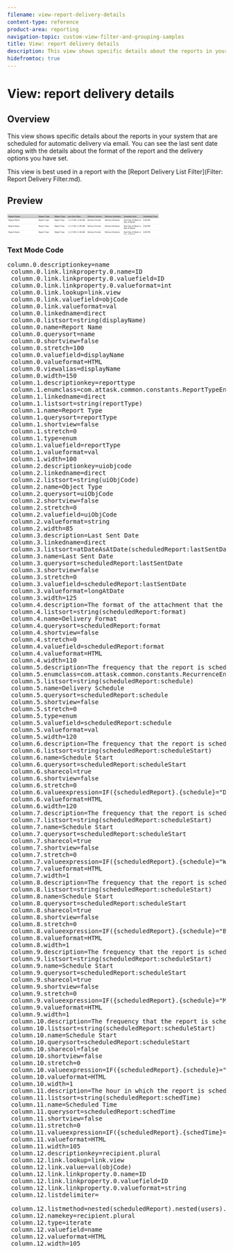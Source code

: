 ```yaml
---
filename: view-report-delivery-details
content-type: reference
product-area: reporting
navigation-topic: custom-view-filter-and-grouping-samples
title: View: report delivery details
description: This view shows specific details about the reports in your system that are scheduled for automatic delivery via email. You can see the last sent date along with the details about the format of the report and the delivery options you have set.
hidefromtoc: true
---
```


# View: report delivery details

## Overview

This view shows specific details about the reports in your system that are scheduled for automatic delivery via email. You can see the last sent date along with the details about the format of the report and the delivery options you have set.

This view is best used in a report with the [Report Delivery List Filter](Filter: Report Delivery Filter.md).

## Preview

![](assets/view--report-delivery-details-350x47.png)

### Text Mode Code

<pre>column.0.descriptionkey=name<br> column.0.link.linkproperty.0.name=ID<br> column.0.link.linkproperty.0.valuefield=ID<br> column.0.link.linkproperty.0.valueformat=int<br> column.0.link.lookup=link.view<br> column.0.link.valuefield=objCode<br> column.0.link.valueformat=val<br> column.0.linkedname=direct<br> column.0.listsort=string(displayName)<br> column.0.name=Report Name<br> column.0.querysort=name<br> column.0.shortview=false<br> column.0.stretch=100<br> column.0.valuefield=displayName<br> column.0.valueformat=HTML<br> column.0.viewalias=displayName<br> column.0.width=150<br> column.1.descriptionkey=reporttype<br> column.1.enumclass=com.attask.common.constants.ReportTypeEnum<br> column.1.linkedname=direct<br> column.1.listsort=string(reportType)<br> column.1.name=Report Type<br> column.1.querysort=reportType<br> column.1.shortview=false<br> column.1.stretch=0<br> column.1.type=enum<br> column.1.valuefield=reportType<br> column.1.valueformat=val<br> column.1.width=100<br> column.2.descriptionkey=uiobjcode<br> column.2.linkedname=direct<br> column.2.listsort=string(uiObjCode)<br> column.2.name=Object Type<br> column.2.querysort=uiObjCode<br> column.2.shortview=false<br> column.2.stretch=0<br> column.2.valuefield=uiObjCode<br> column.2.valueformat=string<br> column.2.width=85<br> column.3.description=Last Sent Date<br> column.3.linkedname=direct<br> column.3.listsort=atDateAsAtDate(scheduledReport:lastSentDate)<br> column.3.name=Last Sent Date<br> column.3.querysort=scheduledReport:lastSentDate<br> column.3.shortview=false<br> column.3.stretch=0<br> column.3.valuefield=scheduledReport:lastSentDate<br> column.3.valueformat=longAtDate<br> column.3.width=125<br> column.4.description=The format of the attachment that the report will be delivered in<br> column.4.listsort=string(scheduledReport:format)<br> column.4.name=Delivery Format<br> column.4.querysort=scheduledReport:format<br> column.4.shortview=false<br> column.4.stretch=0<br> column.4.valuefield=scheduledReport:format<br> column.4.valueformat=HTML<br> column.4.width=110<br> column.5.description=The frequency that the report is scheduled to be delivered<br> column.5.enumclass=com.attask.common.constants.RecurrenceEnum<br> column.5.listsort=string(scheduledReport:schedule)<br> column.5.name=Delivery Schedule<br> column.5.querysort=scheduledReport:schedule<br> column.5.shortview=false<br> column.5.stretch=0<br> column.5.type=enum<br> column.5.valuefield=scheduledReport:schedule<br> column.5.valueformat=val<br> column.5.width=120<br> column.6.description=The frequency that the report is scheduled to be delivered<br> column.6.listsort=string(scheduledReport:scheduleStart)<br> column.6.name=Schedule Start<br> column.6.querysort=scheduledReport:scheduleStart<br> column.6.sharecol=true<br> column.6.shortview=false<br> column.6.stretch=0<br> column.6.valueexpression=IF({scheduledReport}.{schedule}="D","","")<br> column.6.valueformat=HTML<br> column.6.width=120<br> column.7.description=The frequency that the report is scheduled to be delivered<br> column.7.listsort=string(scheduledReport:scheduleStart)<br> column.7.name=Schedule Start<br> column.7.querysort=scheduledReport:scheduleStart<br> column.7.sharecol=true<br> column.7.shortview=false<br> column.7.stretch=0<br> column.7.valueexpression=IF({scheduledReport}.{schedule}="W",IF({scheduledReport}.{scheduleStart}="1","Sunday",IF({scheduledReport}.{scheduleStart}="2","Monday",IF({scheduledReport}.{scheduleStart}="3","Tuesday",IF({scheduledReport}.{scheduleStart}="4","Wednesday",IF({scheduledReport}.{scheduleStart}="5","Thursday",IF({scheduledReport}.{scheduleStart}="6","Friday",IF({scheduledReport}.{scheduleStart}="7","Saturday"))))))),"")<br> column.7.valueformat=HTML<br> column.7.width=1<br> column.8.description=The frequency that the report is scheduled to be delivered<br> column.8.listsort=string(scheduledReport:scheduleStart)<br> column.8.name=Schedule Start<br> column.8.querysort=scheduledReport:scheduleStart<br> column.8.sharecol=true<br> column.8.shortview=false<br> column.8.stretch=0<br> column.8.valueexpression=IF({scheduledReport}.{schedule}="BW",IF({scheduledReport}.{scheduleStart}="1","Sunday",IF({scheduledReport}.{scheduleStart}="2","Monday",IF({scheduledReport}.{scheduleStart}="3","Tuesday",IF({scheduledReport}.{scheduleStart}="4","Wednesday",IF({scheduledReport}.{scheduleStart}="5","Thursday",IF({scheduledReport}.{scheduleStart}="6","Friday",IF({scheduledReport}.{scheduleStart}="7","Saturday"))))))),"")<br> column.8.valueformat=HTML<br> column.8.width=1<br> column.9.description=The frequency that the report is scheduled to be delivered<br> column.9.listsort=string(scheduledReport:scheduleStart)<br> column.9.name=Schedule Start<br> column.9.querysort=scheduledReport:scheduleStart<br> column.9.sharecol=true<br> column.9.shortview=false<br> column.9.stretch=0<br> column.9.valueexpression=IF({scheduledReport}.{schedule}="M",{scheduledReport}.{scheduleStart},"")<br> column.9.valueformat=HTML<br> column.9.width=1<br> column.10.description=The frequency that the report is scheduled to be delivered<br> column.10.listsort=string(scheduledReport:scheduleStart)<br> column.10.name=Schedule Start<br> column.10.querysort=scheduledReport:scheduleStart<br> column.10.sharecol=false<br> column.10.shortview=false<br> column.10.stretch=0<br> column.10.valueexpression=IF({scheduledReport}.{schedule}="SM",IF({scheduledReport}.{scheduleStart}="1","1st and 16th",IF({scheduledReport}.{scheduleStart}="2","2nd and 17th",IF({scheduledReport}.{scheduleStart}="3","3rd and 18th",IF({scheduledReport}.{scheduleStart}="4","4th and 19th",IF({scheduledReport}.{scheduleStart}="5","5th and 20th",IF({scheduledReport}.{scheduleStart}="6","6th and 21st",IF({scheduledReport}.{scheduleStart}="7","7th and 22nd",IF({scheduledReport}.{scheduleStart}="8","8th and 23rd",IF({scheduledReport}.{scheduleStart}="9","9th and 24nd",IF({scheduledReport}.{scheduleStart}="10","10th and 25th",IF({scheduledReport}.{scheduleStart}="11","11th and 26th",IF({scheduledReport}.{scheduleStart}="12","12th and 27th",IF({scheduledReport}.{scheduleStart}="13","13th and 28th",IF({scheduledReport}.{scheduleStart}="14","14th and 29th",IF({scheduledReport}.{scheduleStart}="15","15th and 30th"))))))))))))))),"")<br> column.10.valueformat=HTML<br> column.10.width=1<br> column.11.description=The hour in which the report is scheduled to be delivered<br> column.11.listsort=string(scheduledReport:schedTime)<br> column.11.name=Scheduled Time<br> column.11.querysort=scheduledReport:schedTime<br> column.11.shortview=false<br> column.11.stretch=0<br> column.11.valueexpression=IF({scheduledReport}.{schedTime}="0","12:00 AM",IF({scheduledReport}.{schedTime}<"12",CONCAT({scheduledReport}.{schedTime},":00 AM"),IF({scheduledReport}.{schedTime}>"12",CONCAT(SUB({scheduledReport}.{schedTime},12),":00 PM"),CONCAT({scheduledReport}.{schedTime}, ":00 PM"))))<br> column.11.valueformat=HTML<br> column.11.width=105<br> column.12.descriptionkey=recipient.plural<br> column.12.link.lookup=link.view<br> column.12.link.value=val(objCode)<br> column.12.link.linkproperty.0.name=ID<br> column.12.link.linkproperty.0.valuefield=ID<br> column.12.link.linkproperty.0.valueformat=string<br> column.12.listdelimiter=<br/><br> column.12.listmethod=nested(scheduledReport).nested(users).lists<br> column.12.namekey=recipient.plural<br> column.12.type=iterate<br> column.12.valuefield=name<br> column.12.valueformat=HTML<br> column.12.width=105</pre>
